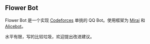 ## Flower Bot

Flower Bot 是一个实现 [Codeforces](https://codeforces.com) 单挑的 QQ Bot。使用框架为 [Mirai](https://github.com/mamoe/mirai) 和 [Alicebot](https://docs.alicebot.dev/)。

水平有限，写的比较垃圾，欢迎提出改进建议。
